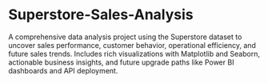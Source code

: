 # Superstore-Sales-Analysis
A comprehensive data analysis project using the Superstore dataset to uncover sales performance, customer behavior, operational efficiency, and future sales trends. Includes rich visualizations with Matplotlib and Seaborn, actionable business insights, and future upgrade paths like Power BI dashboards and API deployment.

